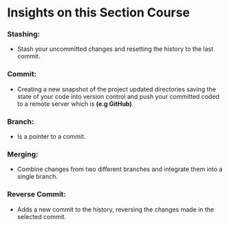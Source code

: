 
# Insights on this Section Course
### Stashing:
- Stash your uncommitted changes and resetting the history to the last commit.
### Commit:
- Creating a new snapshot of the project updated directories saving the state of your code into version control and push your committed coded to a remote server which is **(e.g GitHub)**.
### Branch:
- Is a pointer to a commit.
### Merging:
- Combine changes from two different branches and integrate them into a single branch.
### Reverse Commit:
- Adds a new commit to the history, reversing the changes made in the selected commit.
